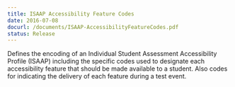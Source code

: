 ```yaml
---
title: ISAAP Accessibility Feature Codes
date: 2016-07-08
docurl: /documents/ISAAP-AccessibilityFeatureCodes.pdf
status: Release
---
```

Defines the encoding of an Individual Student Assessment Accessibility Profile (ISAAP) including the specific codes used to designate each accessibility feature that should be made available to a student. Also codes for indicating the delivery of each feature during a test event. 
